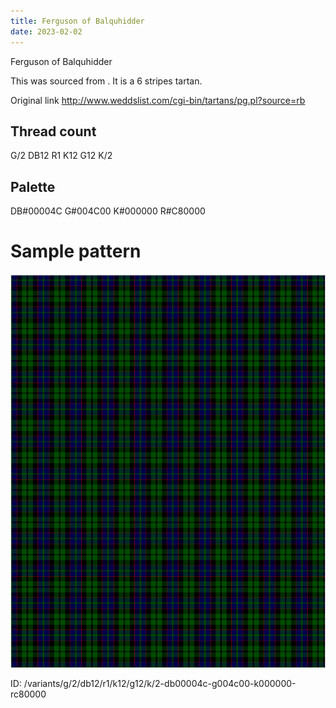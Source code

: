```yaml
---
title: Ferguson of Balquhidder
date: 2023-02-02
---
```

Ferguson of Balquhidder

This was sourced from <no value>.  It is a 6 stripes tartan.

Original link http://www.weddslist.com/cgi-bin/tartans/pg.pl?source=rb

## Thread count
G/2 DB12 R1 K12 G12 K/2

## Palette
DB#00004C G#004C00 K#000000 R#C80000

# Sample pattern

![Tartan detail](tartan.png "G/2 DB12 R1 K12 G12 K/2 tartan")

ID: /variants/g/2/db12/r1/k12/g12/k/2-db00004c-g004c00-k000000-rc80000
